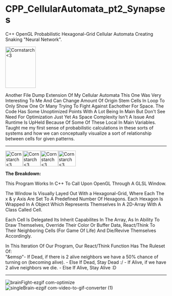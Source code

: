 # CPP_CellularAutomata_pt2_Synapses
C++ OpenGL Probabilistic Hexagonal-Grid Cellular Automata Creating Snaking "Neural Network".

<img src="https://github.com/Kingerthanu/CPP_CellularAutomata_pt2_Synapses/assets/76754592/82f897e9-0c32-44a7-9704-cc7e8460bcbf" alt="Cornstarch <3" width="95" height="129">

Another File Dump Extension Of My Cellular Automata This One Was Very Interesting To Me And Can Change Amount Of Origin Stem Cells In Loop To Only Show One Or Many Trying To Fight Against Eachother For Space. The Code Has Some Unoptimized Points With A Lot Being In Main But Don't See Need For Optimization Just Yet As Space Complexity Isn't A Issue And Runtime Is UpHeld Because Of Some Of These Local In Main Variables.
Taught me my first sense of probabilistic calculations in these sorts of systems and how we can conceptually visualize a sort of relationship between cells for given patterns.


----------------------------------------------
<img src="https://github.com/Kingerthanu/CPP_FallingSand/assets/76754592/062b5dcb-16db-423a-b82c-f9137c8319e4" alt="Cornstarch <3" width="55" height="49"><img src="https://github.com/Kingerthanu/CPP_FallingSand/assets/76754592/062b5dcb-16db-423a-b82c-f9137c8319e4" alt="Cornstarch <3" width="55" height="49"><img src="https://github.com/Kingerthanu/CPP_FallingSand/assets/76754592/062b5dcb-16db-423a-b82c-f9137c8319e4" alt="Cornstarch <3" width="55" height="49"><img src="https://github.com/Kingerthanu/CPP_FallingSand/assets/76754592/062b5dcb-16db-423a-b82c-f9137c8319e4" alt="Cornstarch <3" width="55" height="49">

**The Breakdown:**

  This Program Works In C++ To Call Upon OpenGL Through A GLSL Window.

  The Window Is Visually Layed Out With a Hexagonal-Grid, Where Each The x & y Axis Are Set To A Predefined Number Of Hexagons. Each Hexagon Is Wrapped In A Object Which Represents Themselves In A 2D-Array With A Class Called Cell.

  Each Cell Is Delegated Its Inherit Capabilites In The Array, As In Ability To Draw Themselves, Override Their Color Or Buffer Data, React/Think To Their Neighboring Cells (For Game Of Life) And Die/Revive Themselves Accordingly. 

  In This Iteration Of Our Program, Our React/Think Function Has The Ruleset Of:<br>
    "&emsp"- If Dead, if there is 2 alive neighbors we have a 50% chance of turning on (becoming alive).
    - Else If Dead, Stay Dead :/
    - If Alive, if we have 2 alive neighbors we die.
    - Else If Alive, Stay Alive :D


----------------------------------------------


![brainFight-ezgif com-optimize](https://github.com/Kingerthanu/CPP_CellularAutomata_pt2_Synapses/assets/76754592/e2e4d255-8cd1-456a-8eee-f19c576e7813)
![singleBrain-ezgif com-video-to-gif-converter (1)](https://github.com/Kingerthanu/CPP_CellularAutomata_pt2_Synapses/assets/76754592/b2e1f813-8a35-42ce-b934-d3fc01324760)
